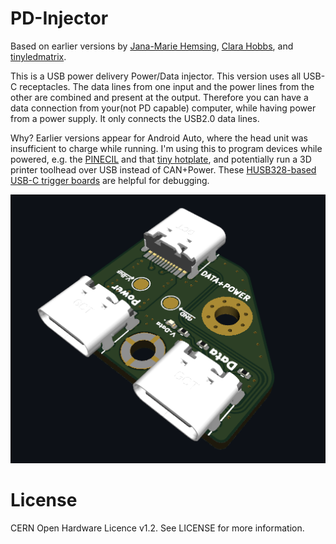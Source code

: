 # PD-Injector 

Based on earlier versions by [Jana-Marie Hemsing](https://github.com/Jana-Marie/PD-Injector), [Clara Hobbs](https://git.clarahobbs.com/pd-buddy/pd-buddy-wye), and [tinyledmatrix](https://github.com/tinyledmatrix/PD-Injector-SMD).

This is a USB power delivery Power/Data injector. This version uses all USB-C receptacles. The data lines from one input and the power lines from the other are combined and present at the output. Therefore you can have a data connection from your(not PD capable) computer, while having power from a power supply. It only connects the USB2.0 data lines.

Why? Earlier versions appear for Android Auto, where the head unit was insufficient to charge while running. I'm using this to program devices while powered, e.g. the [PINECIL](https://wiki.pine64.org/wiki/Pinecil_Power_Supplies) and that [tiny hotplate](https://www.adafruit.com/product/4948), and potentially run a 3D printer toolhead over USB instead of CAN+Power. These [HUSB328-based USB-C trigger boards](https://www.amazon.com/Coolgear-Delivery-Injector-Type-C-Device/dp/B075F6BD4Y/) are helpful for debugging. 

![PD-Injector screenshot](image.png)

# License
CERN Open Hardware Licence v1.2.  See LICENSE for more information.
